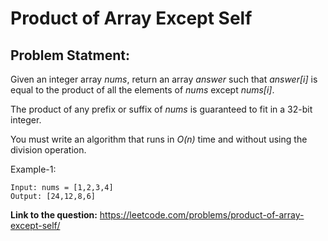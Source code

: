 # Product of Array Except Self
## **Problem Statment:**

Given an integer array *nums*, return an array *answer* such that *answer[i]* is equal to the product of all the elements of *nums* except *nums[i]*.

The product of any prefix or suffix of *nums* is guaranteed to fit in a 32-bit integer.

You must write an algorithm that runs in *O(n)* time and without using the division operation.

Example-1:

```
Input: nums = [1,2,3,4]
Output: [24,12,8,6]
```

**Link to the question:** https://leetcode.com/problems/product-of-array-except-self/